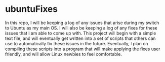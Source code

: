 # ubuntuFixes
In this repo, I will be keeping a log of any issues that arise during my switch to Ubuntu as my main OS. I will also be keeping a log of any fixes for these issues that I am able to come up with. This project will begin with a simple text file, and will eventually get written into a set of scripts that others can use to automatically fix these issues in the future. Eventually, I plan on compiling these scripts into a program that will make applying the fixes user friendly, and will allow Linux newbies to feel comfortable.
